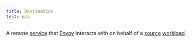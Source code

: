 ```yaml
---
title: Destination
test: n/a
---
```


A remote [service](/es/docs/reference/glossary/#service) that [Envoy](/es/docs/reference/glossary/#envoy) interacts with on behalf of a [source](/es/docs/reference/glossary/#source) [workload](/es/docs/reference/glossary/#workload).
